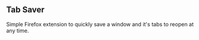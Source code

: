 ## Tab Saver

Simple Firefox extension to quickly save a window and it's tabs to reopen at any time.
